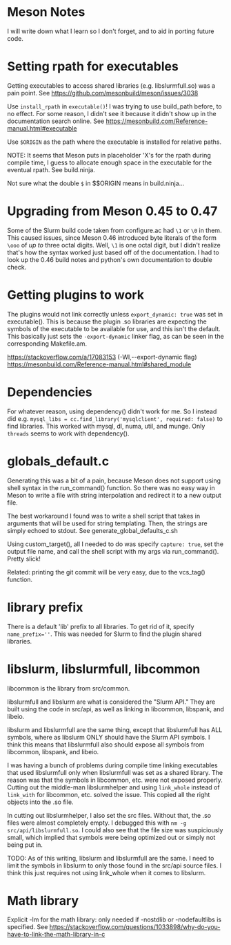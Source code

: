 Meson Notes
============

I will write down what I learn so I don't forget, and to aid in porting future
code.

Setting rpath for executables
==============================

Getting executables to access shared libraries (e.g. libslurmfull.so) was a pain
point.
See https://github.com/mesonbuild/meson/issues/3038

Use `install_rpath` in `executable()`! I was trying to use build_path before, to
no effect. For some reason, I didn't see it because it didn't show up in the
documentation search online.
See https://mesonbuild.com/Reference-manual.html#executable

Use `$ORIGIN` as the path where the executable is installed for relative paths.

NOTE: It seems that Meson puts in placeholder 'X's for the rpath during compile
time, I guess to allocate enough space in the executable for the eventual rpath.
See build.ninja.

Not sure what the double `$` in $$ORIGIN means in build.ninja...


Upgrading from Meson 0.45 to 0.47
==================================

Some of the Slurm build code taken from configure.ac had `\1` or `\0` in
them. This caused issues, since Meson 0.46 introduced byte literals of the form
`\ooo` of *up to* three octal digits. Well, `\1` is one octal digit, but I
didn't realize that's how the syntax worked just based off of the documentation.
I had to look up the 0.46 build notes and python's own documentation to double
check.


Getting plugins to work
========================

The plugins would not link correctly unless `export_dynamic: true` was set in
executable(). This is because the plugin .so libraries are expecting the symbols
of the executable to be available for use, and this isn't the default. This
basically just sets the `-export-dynamic` linker flag, as can be seen in the
corresponding Makefile.am.

https://stackoverflow.com/a/17083153
(-Wl,--export-dynamic flag)
https://mesonbuild.com/Reference-manual.html#shared_module

Dependencies
=============

For whatever reason, using dependency() didn't work for me. So I instead did
e.g. `mysql_libs = cc.find_library('mysqlclient', required: false)` to find
libraries. This worked with mysql, dl, numa, util, and munge. Only `threads`
seems to work with dependency().

globals_default.c
==================

Generating this was a bit of a pain, because Meson does not support using shell
syntax in the run_command() function. So there was no easy way in Meson to
write a file with string interpolation and redirect it to a new output file.

The best workaround I found was to write a shell script that takes in arguments
that will be used for string templating. Then, the strings are simply echoed to
stdout. See generate_global_defaults_c.sh

Using custom_target(), all I needed to do was specify `capture: true`, set the
output file name, and call the shell script with my args via run_command().
Pretty slick!

Related: printing the git commit will be very easy, due to the vcs_tag()
function.


library prefix
===============

There is a default 'lib' prefix to all libraries. To get rid of it, specify
`name_prefix=''`. This was needed for Slurm to find the plugin shared libraries.


libslurm, libslurmfull, libcommon
==================================

libcommon is the library from src/common.

libslurmfull and libslurm are what is considered the "Slurm API." They are built
using the code in src/api, as well as linking in libcommon, libspank, and
libeio.

libslurm and libslurmfull are the same thing, except that libslurmfull has ALL
symbols, where as libslurm ONLY should have the Slurm API symbols.
I think this means that libslurmfull also should expose all symbols from
libcommon, libspank, and libeio.

I was having a bunch of problems during compile time linking executables that
used libslurmfull only when libslurmfull was set as a shared library.
The reason was that the symbols in libcommon, etc. were not exposed properly.
Cutting out the middle-man libslurmhelper and using `link_whole` instead of
`link_with` for libcommon, etc. solved the issue. This copied all the right
objects into the .so file.

In cutting out libslurmhelper, I also set the src
files. Without that, the .so files were almost completely empty. I debugged this
with `nm -g src/api/libslurmfull.so`. I could also see that the file size was
suspiciously small, which implied that symbols were being optimized out or
simply not being put in.

TODO: As of this writing, libslurm and libslurmfull are the same. I need to
limit the symbols in libslurm to only those found in the src/api source files.
I think this just requires not using link_whole when it comes to libslurm.


Math library
====================
Explicit -lm for the math library: only needed if -nostdlib or -nodefaultlibs
is specified.
See https://stackoverflow.com/questions/1033898/why-do-you-have-to-link-the-math-library-in-c
